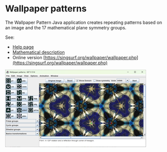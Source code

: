 # Wallpaper patterns

The Wallpaper Pattern Java application creates repeating
patterns based on an image and the 17 mathematical plane symmetry
groups.

See:
* [Help page](help.html)
* [Mathematical description](maths.html)
* Online version [https://singsurf.org/wallpaper/wallpaper.php](https://singsurf.org/wallpaper/wallpaper.php) 


![User Interface](naut/UI.png)